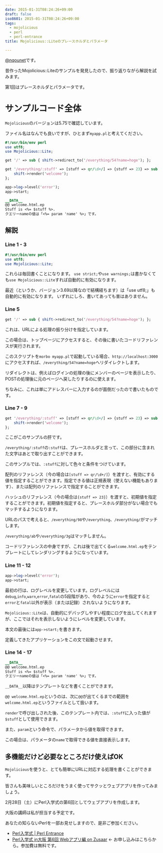 ```yaml
---
date: 2015-01-31T08:24:26+09:00
draft: false
iso8601: 2015-01-31T08:24:26+09:00
tags:
  - mojolicious
  - perl
  - perl-entrance
title: Mojolicious::Liteのプレースホルダとパラメータ

---
```


[@nqounet](https://twitter.com/nqounet)です。

昔作ったMojolicious::Liteのサンプルを発見したので、振り返りながら解説を試みます。

第1回はプレースホルダとパラメータです。

# サンプルコード全体

`Mojolicious`のバージョンは5.75で確認しています。

ファイル名はなんでも良いですが、ひとまず`myapp.pl`と考えてください。

```perl
#!/usr/bin/env perl
use utf8;
use Mojolicious::Lite;

get '/' => sub { shift->redirect_to('/everything/54?name=hoge'); };

get '/everything/:stuff' => [stuff => qr/\d+/] => {stuff => 23} => sub {
    shift->render('welcome');
};

app->log->level('error');
app->start;

__DATA__
@@ welcome.html.ep
Stuff is <%= $stuff %>.
クエリーnameの値は「<%= param 'name' %>」です。
```

## 解説

### Line 1 - 3

```perl
#!/usr/bin/env perl
use utf8;
use Mojolicious::Lite;
```

これらは毎回書くことになります。
`use strict;`や`use warnings;`は書かなくても`use Mojolicious::Lite`すれば自動的に有効になります。

最近（というか、バージョン3.69以降なので結構経ちます）は「use utf8;」も自動的に有効になります。
いずれにしろ、書いてあっても害はありません。

### Line 5

```perl
get '/' => sub { shift->redirect_to('/everything/54?name=hoge'); };
```

これは、URLによる処理の振り分けを指定しています。

この場合は、トップページにアクセスすると、その後に書いたコードリファレンスが実行されます。

このスクリプトを`morbo myapp.pl`で起動している場合、`http://localhost:3000`にアクセスすれば、`/everything/54?name=hoge`へリダイレクトします。

リダイレクトは、例えばログインの処理の後にメンバーのページを表示したり、POSTの処理後に元のページへ戻したりするのに使えます。

ちなみに、これは単にアドレスバーに入力するのが面倒だったので書いたものです。

### Line 7 - 9

```perl
get '/everything/:stuff' => [stuff => qr/\d+/] => {stuff => 23} => sub {
    shift->render('welcome');
};
```

ここがこのサンプルの肝です。

`/everything/:stuff`の`:stuff`は、プレースホルダと言って、この部分に含まれた文字はあとで取り出すことができます。

このサンプルでは、`:stuff`に対して色々と条件をつけています。

配列のリファレンス（今の場合は`[stuff => qr/\d+/]`）を渡すと、有効にする値を指定することができます。指定できる値は正規表現（使えない機能もあります）、または配列のリファレンスで指定することができます。

ハッシュのリファレンス（今の場合は`{stuff => 23}`）を渡すと、初期値を指定することができます。初期値を指定すると、プレースホルダ部分がない場合でもマッチするようになります。

URLのパスで考えると、`/everything/98`や`/everything`、`/everything/`がマッチします。

`/everything/ab`や`/everything/3g`はマッチしません。

コードリファレンスの中身ですが、これは後で出てくる`welcome.html.ep`をテンプレートにしてレンダリングするようになっています。

### Line 11 - 12

```perl
app->log->level('error');
app->start;
```

最初の行は、ログレベルを変更しています。ログレベルには`debug`,`info`,`warn`,`error`,`fatal`の5段階があり、今のように`error`を指定すると`error`と`fatal`以外が表示（または記録）されないようになります。

`Mojolicious::Lite`は、自動的にデバッグしやすい程度にログを出してくれますが、ここではそれを表示しないようにレベルを変更しています。

本文の最後には`app->start;`を書きます。

定義してきたアプリケーションをこの文で起動させます。

### Line 14 - 17

```perl
__DATA__
@@ welcome.html.ep
Stuff is <%= $stuff %>.
クエリーnameの値は「<%= param 'name' %>」です。
```

`__DATA__`以降はテンプレートなどを書くことができます。

`@@ welcome.html.ep`というのは、次に`@@`が出てくるまでの範囲を`welcome.html.ep`というファイルとして扱います。

`render`で呼び出しされた後、このテンプレート内では、`:stuff`に入った値が`$stuff`として使用できます。

また、`param`という命令で、パラメータから値を取得できます。

この場合は、パラメータの`name`で取得できる値を直接表示します。

## 多機能だけど必要なところだけ使えばOK

`Mojolicious`を使うと、とても簡単にURLに対応する処理を書くことができます。

皆さんも美味しいところだけをうまく使ってサクッとウェブアプリを作ってみましょう。

2月28日（土）にPerl入学式の第6回としてウェブアプリを作成します。

大阪の講師は私が担当する予定です。

あなたの知らないPerlを一部お見せしますので、是非ご参加ください。

- [Perl入学式 | Perl Entrance](http://www.perl-entrance.org/)
- [Perl入学式 in大阪 第6回 Webアプリ編 on Zusaar](http://www.zusaar.com/event/12837005) ← お申し込みはこちらから。参加費は無料です。
